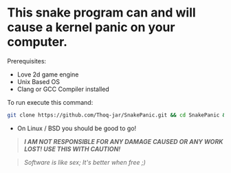 # This snake program can and will cause a kernel panic on your computer.

Prerequisites:
- Love 2d game engine
- Unix Based OS
- Clang or GCC Compiler installed


To run execute this command:
```bash
git clone https://github.com/Thoq-jar/SnakePanic.git && cd SnakePanic && cc crash.c -o kaboom && cc lag.c -o boom && sudo love src/
```

- On Linux / BSD you should be good to go!

> ***I AM NOT RESPONSIBLE FOR ANY DAMAGE CAUSED OR ANY WORK LOST! USE THIS WITH CAUTION!***


> *Software is like sex; It's better when free ;)*
